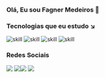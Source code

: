 ### Olá, Eu sou Fagner Medeiros 👋

### Tecnologias que eu estudo ↘

![skill](https://img.shields.io/badge/JavaScript-F7DF1E?style=for-the-badge&logo=javascript&logoColor=black) ![skill](https://img.shields.io/badge/HTML5-E34F26?style=for-the-badge&logo=html5&logoColor=white)
![skill](https://img.shields.io/badge/CSS3-1572B6?style=for-the-badge&logo=css3&logoColor=white)
![skill](https://img.shields.io/badge/React-20232A?style=for-the-badge&logo=react&logoColor=61DAFB)


### Redes Sociais 
![](https://img.shields.io/badge/LinkedIn-0077B5?style=for-the-badge&logo=linkedin&logoColor=white)
![](https://img.shields.io/badge/Instagram-E4405F?style=for-the-badge&logo=instagram&logoColor=white)![](https://www.instagram.com/fagner_medeirosss/?igshid=MzRlODBiNWFlZA%3D%3D)
![](https://img.shields.io/badge/Facebook-1877F2?style=for-the-badge&logo=facebook&logoColor=white)
